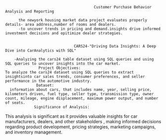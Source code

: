                                             Customer Purchase Behavior Analysis and Reporting
                                            
          the newyork housing market data project evaluates properly details- area address,number of rooms and dealers.
          -to uncover trends in pricing and demand.insights drive informed investment decisions and opitimize dealer strategies.


                                   CARS24-"Driving Data Insights: A Deep Dive into CarAnalytics with SQL"

        -Analyzing the cars24 table dataset using SQL queries and using SQL queries to uncover insights into the car market.
                   Project Objectives: 
    To analyze the cars24 dataset using SQL queries to extract insightsinto car sales trends, consumer preferences, and seller performance in the automotive industry.
                  Dataset:
      information about cars, that includes name, year, selling price, kilometers driven, fuel type, seller type, transmission type, owner count, mileage, engine displacement, maximum power output, and number of seats.
                 Significance of Analysis: 
 This analysis is significant as it provides valuable insights for car manufacturers, dealers, and other stakeholders , making informed decisions regarding product development, pricing strategies, marketing campaigns, and inventory management.

